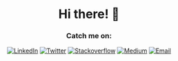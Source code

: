 <center><h1> Hi there! 👋</h1</p></center>

###   <center>Catch me on:<center>
<p align="center">
<a href="https://www.linkedin.com/in/arpitjain3/">
<img src="https://img.shields.io/badge/-LinkedIn-%233781da" alt="LinkedIn"/></a> 
<a href="https://twitter.com/arpit_jain03">
<img src="https://img.shields.io/badge/-Twitter-%231DA1F2" alt="Twitter" /></a> 
<a href="https://stackoverflow.com/users/7493187/arpit-jain">
<img src="https://img.shields.io/badge/-Stackoverflow-%20yellowgreen" alt="Stackoverflow" /></a> 
<a href="https://medium.com/@arpitjain3">
<img src="https://img.shields.io/badge/-Medium-%20gray" alt="Medium" /></a> 
<a href="mailto:arpit.cor@gmail.com">
<img src="https://img.shields.io/badge/-Email-red" alt="Email" /></a> 

</p>
